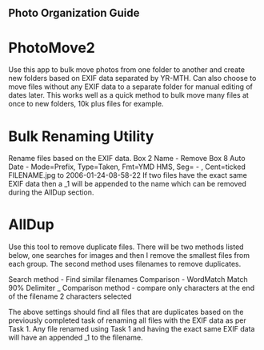 ## Photo Organization Guide ##

# PhotoMove2 #
Use this app to bulk move photos from one folder to another and create new folders based on EXIF data separated by YR-MTH. Can also choose to move files without any EXIF data to a separate folder for manual editing of dates later. This works well as a quick method to bulk move many files at once to new folders, 10k plus files for example.


# Bulk Renaming Utility #
Rename files based on the EXIF data.
Box 2 Name - Remove
Box 8 Auto Date - Mode=Prefix, Type=Taken, Fmt=YMD HMS, Seg= - , Cent=ticked
FILENAME.jpg to 2006-01-24-08-58-22
If two files have the exact same EXIF data then a _1 will be appended to the name which can be removed during the AllDup section.


# AllDup #
Use this tool to remove duplicate files. There will be two methods listed below, one searches for images and then I remove the smallest files from each group. The second method uses filenames to remove duplicates.


Search method - Find similar filenames
Comparison - WordMatch
Match 90%
Delimiter _
Comparison method - compare only characters at the end of the filename 2 characters selected

The above settings should find all files that are duplicates based on the previously completed task of renaming all files with the EXIF data as per Task 1. Any file renamed using Task 1 and having the exact same EXIF data will have an appended _1 to the filename.


